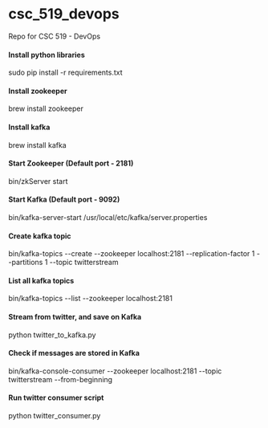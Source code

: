 # csc_519_devops
Repo for CSC 519 - DevOps

#### Install python libraries 
sudo pip install -r requirements.txt

#### Install zookeeper 
brew install zookeeper 

#### Install kafka 
brew install kafka

#### Start Zookeeper (Default port - 2181)
bin/zkServer start

#### Start Kafka (Default port - 9092)
bin/kafka-server-start /usr/local/etc/kafka/server.properties

#### Create kafka topic
bin/kafka-topics --create --zookeeper localhost:2181 --replication-factor 1 --partitions 1 --topic twitterstream

#### List all kafka topics 
bin/kafka-topics --list --zookeeper localhost:2181

#### Stream from twitter, and save on Kafka 
python twitter_to_kafka.py

#### Check if messages are stored in Kafka 
bin/kafka-console-consumer --zookeeper localhost:2181 --topic twitterstream --from-beginning

#### Run twitter consumer script
python twitter_consumer.py
